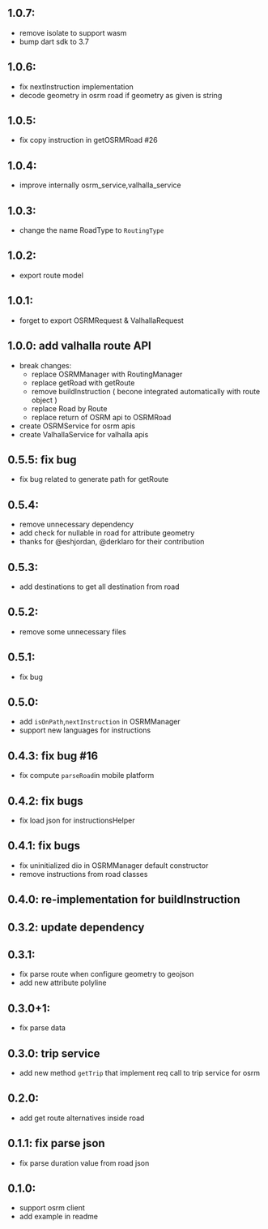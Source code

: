 ## 1.0.7:
* remove isolate to support wasm
* bump dart sdk to 3.7
## 1.0.6:
* fix nextInstruction implementation
* decode geometry in osrm road if geometry as given is string
## 1.0.5:
* fix copy instruction in getOSRMRoad #26
## 1.0.4:
* improve internally osrm_service,valhalla_service
## 1.0.3:
* change the name RoadType to `RoutingType`
## 1.0.2:
* export route model 
## 1.0.1: 
* forget to export OSRMRequest & ValhallaRequest
## 1.0.0: add valhalla route API
* break changes:
    * replace OSRMManager with RoutingManager
    * replace getRoad with getRoute
    * remove buildInstruction ( becone integrated automatically with route object )
    * replace Road by Route
    * replace return of OSRM api to OSRMRoad
* create OSRMService for osrm apis
* create ValhallaService for valhalla apis

## 0.5.5: fix bug
* fix bug related to generate path for getRoute
## 0.5.4:
* remove unnecessary dependency
* add check for nullable in road for attribute geometry
* thanks for @eshjordan, @derklaro  for their contribution 
## 0.5.3:
* add destinations to get all destination from road
## 0.5.2:
* remove some unnecessary files
## 0.5.1:
* fix bug
## 0.5.0: 
* add `isOnPath`,`nextInstruction` in OSRMManager
* support new languages for instructions
## 0.4.3: fix bug #16
* fix compute `parseRoad`in mobile platform
## 0.4.2: fix bugs
* fix load json for instructionsHelper
## 0.4.1: fix bugs
* fix uninitialized dio in OSRMManager default constructor
* remove instructions from road classes
## 0.4.0: re-implementation for buildInstruction
## 0.3.2: update dependency
## 0.3.1:
* fix parse route when configure geometry to geojson
* add new attribute polyline
## 0.3.0+1:
* fix parse data
## 0.3.0: trip service
* add new method `getTrip` that implement req call to trip service for osrm
## 0.2.0:  
* add get route alternatives inside road
## 0.1.1: fix parse json
* fix parse duration value from road json
## 0.1.0:
* support osrm client
* add example in readme